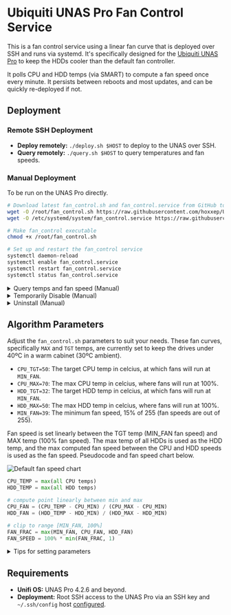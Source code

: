 # Ubiquiti UNAS Pro Fan Control Service

This is a fan control service using a linear fan curve that is deployed over SSH and runs via systemd. It's specifically designed for the [Ubiquiti UNAS Pro](https://ui.com/us/en/integrations/network-storage) to keep the HDDs cooler than the default fan controller.

It polls CPU and HDD temps (via SMART) to compute a fan speed once every minute. It persists between reboots and most updates, and can be quickly re-deployed if not.

## Deployment

### Remote SSH Deployment

- **Deploy remotely:** `./deploy.sh $HOST` to deploy to the UNAS over SSH.
- **Query remotely:** `./query.sh $HOST` to query temperatures and fan speeds.

### Manual Deployment

To be run on the UNAS Pro directly.
```bash
# Download latest fan_control.sh and fan_control.service from GitHub to their destinations
wget -O /root/fan_control.sh https://raw.githubusercontent.com/hoxxep/UNAS-Pro-fan-control/refs/heads/main/fan_control.sh
wget -O /etc/systemd/system/fan_control.service https://raw.githubusercontent.com/hoxxep/UNAS-Pro-fan-control/refs/heads/main/fan_control.service

# Make fan_control executable
chmod +x /root/fan_control.sh

# Set up and restart the fan_control service
systemctl daemon-reload
systemctl enable fan_control.service
systemctl restart fan_control.service
systemctl status fan_control.service
```

<details>
<summary>Query temps and fan speed (Manual)</summary>

Simply run the `fan_control.sh` script to query current temperatures and computed fan speed.

```bash
/root/fan_control.sh
```
</details>

<details>
<summary>Temporarily Disable (Manual)</summary>
```bash
# stop service, will still start fan_control again on next reboot
systemctl stop fan_control.service

# stop and disable service, won't start fan_control on next reboot
systemctl disable fan_control.service
```

And you can re-enable with:
```bash
systemctl enable fan_control.service
systemctl start fan_control.service
```
</details>

<details>
<summary>Uninstall (Manual)</summary>
```bash
systemctl disable fan_control.service
rm /root/fan_control.sh
rm /etc/systemd/system/fan_control.service
systemctl daemon-reload
```
</details>

## Algorithm Parameters

Adjust the `fan_control.sh` parameters to suit your needs. These fan curves, specifically `MAX` and `TGT` temps, are currently set to keep the drives under 40ºC in a warm cabinet (30ºC ambient).

- `CPU_TGT=50`: The target CPU temp in celcius, at which fans will run at `MIN_FAN`.
- `CPU_MAX=70`: The max CPU temp in celcius, where fans will run at 100%.
- `HDD_TGT=32`: The target HDD temp in celcius, at which fans will run at `MIN_FAN`.
- `HDD_MAX=50`: The max HDD temp in celcius, where fans will run at 100%.
- `MIN_FAN=39`: The minimum fan speed, 15% of 255 (fan speeds are out of 255).

Fan speed is set linearly between the TGT temp (MIN_FAN fan speed) and MAX temp (100% fan speed). The max temp of all HDDs is used as the HDD temp, and the max computed fan speed between the CPU and HDD speeds is used as the fan speed. Pseudocode and fan speed chart below.

![Default fan speed chart](https://github.com/hoxxep/UNAS-Pro-fan-control/blob/main/CHART.png?raw=true)

```python
CPU_TEMP = max(all CPU temps)
HDD_TEMP = max(all HDD temps)

# compute point linearly between min and max
CPU_FAN = (CPU_TEMP - CPU_MIN) / (CPU_MAX - CPU_MIN)
HDD_FAN = (HDD_TEMP - HDD_MIN) / (HDD_MAX - HDD_MIN)

# clip to range [MIN_FAN, 100%]
FAN_FRAC = max(MIN_FAN, CPU_FAN, HDD_FAN)
FAN_SPEED = 100% * min(FAN_FRAC, 1)
```

<details>
<summary>Tips for setting parameters</summary>

Typically we leave the MAX variables fixed, and experiment with the TGT to find an ideal fan speed/noise/temperature trade off.

Set the HDD and CPU max temperatures where you would like to run the fans at 100%, where the system is definitely too hot. Then experiment with different HDD and CPU target (TGT) temperatures to where you would like to run the CPU at the minimum fan speed. **A lower TGT temperature will result in higher fan speeds** which should keep the system cooler.

Look out for which temperature is setting the fan speed. The HDD and CPU temps compute two separate fan curves, and the higher computed fan speed is chosen. The systemd service will check temperatures and set fan speeds once every minute.

#### Remote edit and redeploy
Adjust algorithm parameters in `fan_control.sh` remotely and redeploy remotely with `./deploy.sh $HOST`. Temperatures and computed fan speeds can be queried with `./query.sh $HOST` or by running `/root/fan_control.sh` manually.

#### Manual edit and redeploy
Adjust algorithm parameters in `/root/fan_control.sh`, and then restart the systemd unit with:
```bash
systemctl daemon-reload
systemctl restart fan_control.service
```

Running `/root/fan_control.sh` will print the current temperatures and computed fan speeds.
</details>

## Requirements

- **Unifi OS:** UNAS Pro 4.2.6 and beyond.
- **Deployment:** Root SSH access to the UNAS Pro via an SSH key and `~/.ssh/config` host [configured](https://goteleport.com/blog/how-to-set-up-ssh-keys/).
